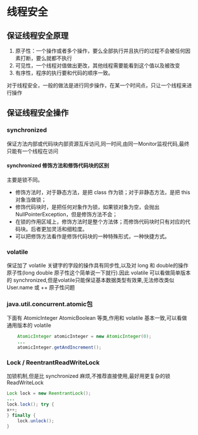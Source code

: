 # 线程安全

## 保证线程安全原理

1. 原子性：一个操作或者多个操作，要么全部执行并且执行的过程不会被任何因素打断，要么就都不执行
2. 可见性，一个线程对值做出更改，其他线程需要能看到这个值以及被改变
3. 有序性，程序的执行要和代码的顺序一致。

对于线程安全，一般的做法是进行同步操作，在某一个时间点，只让一个线程来进行操作

## 保证线程安全操作

### synchronized

保证方法内部或代码块内部资源互斥访问,同一时间,由同一Monitor监视代码,最终只能有一个线程在访问

#### synchronized 修饰方法和修饰代码块的区别

主要是锁不同。

- 修饰方法时，对于静态方法，是把 class 作为锁；对于非静态方法，是把 this 对象当做锁；
- 修饰代码块时，是把任何对象作为锁，如果锁对象为空，会抛出 NullPointerException，但是修饰方法不会；
- 在锁的作用区域上，修饰方法时是整个方法体；而修饰代码块时只有对应的代码块。后者更加灵活和细粒度。
- 可以把修饰方法看作是修饰代码块的一种特殊形式，一种快捷方式。

### volatile

保证加了 volatile 关键字的字段的操作具有同步性,以及对 long 和 double的操作原子性(long double 原子性这个简单说一下就行).因此 volatile 可以看做简单版本的 synchronized,但是volatile只能保证基本数据类型有效果,无法修改类似 User.name 或 ++ 原子性问题

### java.util.concurrent.atomic包

下面有 AtomicInteger AtomicBoolean 等类,作用和 volatile 基本一致,可以看做通用版本的 volatile

```java
    AtomicInteger atomicInteger = new AtomicInteger(0);
    ...
    atomicInteger.getAndIncrement();
```

### Lock / ReentrantReadWriteLock

加锁机制,但是比 synchronized 麻烦,不推荐直接使用,最好用更复杂的锁 ReadWriteLock

```java
Lock lock = new ReentrantLock();
...
lock.lock(); try {
x++;
} finally {
    lock.unlock();
}
```
